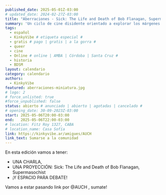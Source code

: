 ```yaml
---
published_date: 2025-05-01Z-03:00
# updated_date: 2024-02-27Z-03:00
title: "Aberraciones - Sick: The Life and Death of Bob Flanagan, Supermasochist"
summary: 'Un ciclo de cine disidente orientado a explorar los márgenes de aquellas sexualidades, modos de vida, cuerpos e identidades menos trabajadas en el cine.'
tags:
  - español
  - KinkyVibe # etiqueta especial #
  - gratis # pago | gratis | a la gorra #
  - queer
  - cine
  - Online # online | AMBA | Córdoba | Santa Cruz #
  - historia
  - BDSM
layout: calendario
category: calendario
authors:
  - KinkyVibe
featured: aberraciones-miniatura.jpg
# logo: 2
# force_unlisted: true
#force_unpublished: false
status: abierto # anunciado | abierto | agotadas | cancelado #
# opening_date: 30-09-2023Z-03:00
start: 2025-05-06T20:00-03:00
end:   2025-05-06T22:00-03:00
# location: Fitz Roy 1327, CABA
# location_name: Casa Sofía
link: https://kinkyvibe.ar/amigues/AUCH
link_text: Sumarse a la comunidad
---
```

En esta edición vamos a tener:

- UNA CHARLA,
- UNA PROYECCIÓN: Sick: The Life and Death of Bob Flanagan, Supermasochist
- ¡Y ESPACIO PARA DEBATE!

Vamos a estar pasando link por @AUCH , sumate!

